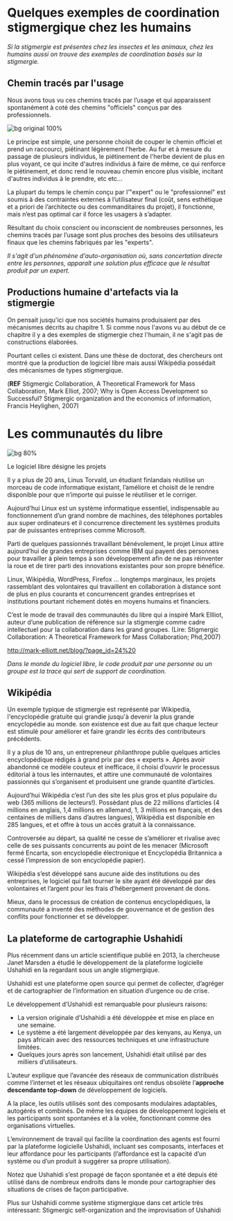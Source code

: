 # Quelques exemples de coordination stigmergique chez les humains

*Si la stigmergie est présentes chez les insectes et les animaux, chez les humains aussi on trouve des exemples de coordination basés sur la stigmergie.*

## Chemin tracés par l'usage

Nous avons tous vu ces chemins tracés par l’usage et qui apparaissent spontanément à coté des chemins "officiels" conçus par des professionnels. 

![bg original 100%](images/desire-path-cc-by-sa-opensourceway.jpg)

Le principe est simple, une personne choisit de couper le chemin officiel et prend un raccourci, piétinant légèrement l'herbe. Au fur et à mesure du passage de plusieurs individus, le piétinement de l'herbe devient de plus en plus voyant, ce qui incite d'autres individus à faire de même, ce qui renforce le piétinement, et donc rend le nouveau chemin encore plus visible, incitant d'autres individus à le prendre, etc etc...

La plupart du temps le chemin conçu par l’"expert" ou le "professionnel" est soumis à des contraintes externes à l’utilisateur final (coût, sens esthétique et a priori de l’architecte ou des commanditaires du projet), il fonctionne, mais n’est pas optimal car il force les usagers à s’adapter.

Résultant du choix conscient ou inconscient de nombreuses personnes, les chemins tracés par l’usage sont plus proches des besoins des utilisateurs finaux que les chemins fabriqués par les "experts".

*Il s'agit d'un phénomène d'auto-organisation où, sans concertation directe entre les personnes, apparaît une solution plus efficace que le résultat produit par un expert.*

<!---

## Cairns

Les cairns fonctionnent de la même manière. Un randonneur laisse quelques pierres pour marquer un sentier ou une intersection, ce qui incite d'autres randonneurs à faire de même. Après plusieurs passages successifs de randonneurs, le tracé du sentier devient très bien fléché, la encore sans coordination directe entre les randonneurs.

Dans le premier exemple la trace laissé dans l'environnement c'est le piétinement de l'herbe produit par le passage des marcheurs sans action consciente, dans le deuxième cas il y a en plus une action consciente d'empiler des cailloux.

## Déménagements

Un carton est posé quelque part, parfois griffoné d'une indication. quelqu'un le rapproche du camion, quelqu'un d'autre le charge. Même s'il y a un peu de discussion, la plupart de la coordination se fait de manière indirecte via les objets et leur position.

## Sports collectifs

Dans les sport collectifs comme le football, la basket, le volley ball ou le handball, les joueurs se coordonnent pour atteindre collectivement un objectif (marquer un but ou mettre un panier malgré les effort de l'équipe adverse). Pour cela ils doivent se coordonner collectivement afin de mettre en œuvre une attaque ou au contraire de se protéger des attaques des autres. 

Si une partie de la coordination se fait de manière directe par l'échange vocal de personne à personnes. Mais la plupart de la coordination se fait de manière indirecte via la position des joueurs (et du ballon) dans l'espace de jeu. Cette trace éphémère et actualisée en permanence sert aux joueurs pour se coordonner sans échange direct.

## Trafic routier

Le trafic routier donne un autre exemple de coordination stigmergique. Lorsque nous roulons en voiture, nous n'avons ni la possibilité ni le temps de nous coordonner en discutant. Même si on peut voir l'usage de clignotant comme un moyen de communication direct pour informer les autres conducteurs, la plupart de l'organisation du trafic routier se fait de manière indirecte via la position des véhicules dans l'espace, trace éphémère actualisée en permanence.


![bg original](images/stigmergie-traffic-routier.jpg)


## Organisation d'une ville

L'organisation globale d'une ville semble résulter en partie de coordination de type stigmergique. Quand un bâtiment est construit, il occupe une place qui conditionne la répartition des structures bâties ensuite. Quand il est détruit, l'emplacement des autres bâtiment et l'espace libre conditionnent les travaux suivants.

Ainsi si à une certaine échelle le remodelage d'une ville peut être issu de l'effort concerté d'une personne ou d'un groupe de personne données, à l'échelle globale, on observe aussi un phénomène d'auto-organisation. Dans son livre phare "Émergence", l'auteur Steven Johnson a décrit ce phénomène fascinant d'auto-organisation par lequel une ville se construit de manière cohérente [ REF steven johnson emergence]

Encore une fois, cette auto-organisation est basée sur une coordination indirecte via des traces laissé dans l'environnement (la position des bâtiments et des voies de communication). Stigmergie une fois de plus ! 

Si dans les deux exemples précédents, la trace laissée est très éphémère, dans ce cas de l'organisation d'une ville, la trace (position d'un bâtiment) peut perdurer extrêmement longtemps.

![bg original](images/stigmergie-cicatrice-rail-structure-auch.png)

--->

## Productions humaine d'artefacts via la stigmergie

On pensait jusqu'ici que nos sociétés humains produisaient par des mécanismes décrits au chapitre 1.
Si comme nous l'avons vu au début de ce chapitre il y a des exemples de stigmergie chez l'humain, il ne s'agit pas de constructions élaborées.

Pourtant celles ci existent. Dans une thèse de doctorat, des chercheurs ont montré que la production de logiciel libre mais aussi Wikipédia possédait des mécanismes de types stigmergique.



(**REF** Stigmergic Collaboration, A Theoretical Framework for Mass Collaboration, Mark Elliot, 2007; Why is Open Access Development so Successful? Stigmergic organization and the economics of information, Francis Heylighen, 2007)

# Les communautés du libre

![bg 80%](images/logiciels-libres-celebres.jpg)


Le logiciel libre désigne les projets 

Il y a plus de 20 ans, Linus Torvald, un étudiant finlandais réutilise un morceau de code informatique existant, l’améliore et choisit de le rendre disponible pour que n’importe qui puisse le réutiliser et le corriger.

Aujourd’hui Linux est un système informatique essentiel, indispensable au fonctionnement d’un grand nombre de machines, des téléphones portables aux super ordinateurs et il concurrence directement les systèmes produits par de puissantes entreprises comme Microsoft.

Parti de quelques passionnés travaillant bénévolement, le projet Linux attire aujourd’hui de grandes entreprises comme IBM qui payent des personnes pour travailler à plein temps à son développement afin de ne pas réinventer la roue et de tirer parti des innovations existantes pour son propre bénéfice.

Linux, Wikipédia, WordPress, Firefox … longtemps marginaux, les projets rassemblant des volontaires qui travaillent en collaboration à distance sont de plus en plus courants et concurrencent grandes entreprises et institutions pourtant richement dotés en moyens humains et financiers.

C’est le mode de travail des communautés du libre qui a inspiré Mark Ellliot, auteur d’une publication de référence sur la stigmergie comme cadre intellectuel pour la collaboration dans les grand groupes. (Lire: Stigmergic Collaboration: A Theoretical Framework for Mass Collaboration; Phd,2007)

http://mark-elliott.net/blog/?page_id=24%20

*Dans le monde du logiciel libre, le code produit par une personne ou un groupe est la trace qui sert de support de coordination.* 

## Wikipédia

Un exemple typique de stigmergie est représenté par Wikipedia, l'encyclopédie gratuite qui grandie jusqu'à devenir la plus grande encyclopédie au monde. son existence est due au fait que chaque lecteur est stimulé pour améliorer et faire grandir les écrits des contributeurs précédents.

Il y a plus de 10 ans, un entrepreneur philanthrope publie quelques articles encyclopédique rédigés à grand prix par des « experts ». Après avoir abandonné ce modèle couteux et inefficace, il choisi d’ouvrir le processus éditorial à tous les internautes, et attire une communauté de volontaires passionnés qui s’organisent et produisent une grande quantité d’articles.

Aujourd’hui Wikipédia  c’est l’un des site les plus gros et plus populaire du web (365 millions de lecteurs!). Possèdant plus de 22 millions d’articles (4 millions en anglais, 1,4 millions en allemand, 1, 3 millions en français, et des centaines de milliers dans d’autres langues), Wikipédia est disponible en 285 langues, et et offre à tous un accès gratuit à la connaissance.

Controversée au départ, sa qualité ne cesse de s’améliorer et rivalise avec celle de ses puissants concurrents au point de les menacer (Microsoft fermé Encarta, son encyclopédie électronique et Encyclopédia Britannica a cessé l’impression de son encyclopédie papier).

Wikipédia s’est développé sans aucune aide des institutions ou des entreprises, le logiciel qui fait tourner le site ayant été développé par des volontaires et l’argent pour les frais d’hébergement provenant de dons.

Mieux, dans le processus de création de contenus encyclopédiques, la communauté a inventé des méthodes de gouvernance et de gestion des conflits pour fonctionner et se développer.



## La plateforme de cartographie Ushahidi

Plus récemment dans un article scientifique publié en 2013, la chercheuse Janet Marsden a étudié le développement de la plateforme logicielle Ushahidi en la regardant sous un angle stigmergique.

Ushahidi est une plateforme open source qui permet de collecter, d’agréger et de cartographier de l’information en situation d’urgence ou de crise.

Le développement d’Ushahidi est remarquable pour plusieurs raisons:

- La version originale d’Ushahidi a été développée et mise en place en une semaine.
- Le système a été largement développée par des kenyans, au Kenya, un pays africain avec des ressources techniques et une infrastructure limitées.
- Quelques jours après son lancement, Ushahidi était utilisé par des milliers d’utilisateurs.

L’auteur explique que l’avancée des réseaux de communication distribués comme l’internet et les réseaux ubiquitaires ont rendus obsolète l’**approche descendante top-down** de développement de logiciels.

A la place, les outils utilisés sont des composants modulaires adaptables, autogérés et combinés. De même les équipes de développement logiciels et les participants sont spontanées et à la volée, fonctionnant comme des organisations virtuelles.

L’environnement de travail qui facilite la coordination des agents est fourni par la plateforme logicielle Ushahidi, incluant ses composants, interfaces et leur affordance pour les participants (l’affordance est la capacité d’un système ou d’un produit à suggérer sa propre utilisation).

Notez que Ushahidi s’est propagé de façon spontanée et a été depuis été utilisé dans de nombreux endroits dans le monde pour cartographier des situations de crises de façon participative.

Plus sur Ushahidi comme système stigmergique dans cet article très intéressant: Stigmergic self-organization and the improvisation of Ushahidi


<!--- ushahidi insister sur coordination indirecte via des traces laissées--->


